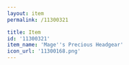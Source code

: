 ```yaml
---
layout: item
permalink: /11300321

title: Item
id: '11300321'
item_name: 'Mage''s Precious Headgear'
icon_url: '11300168.png'
---
```

